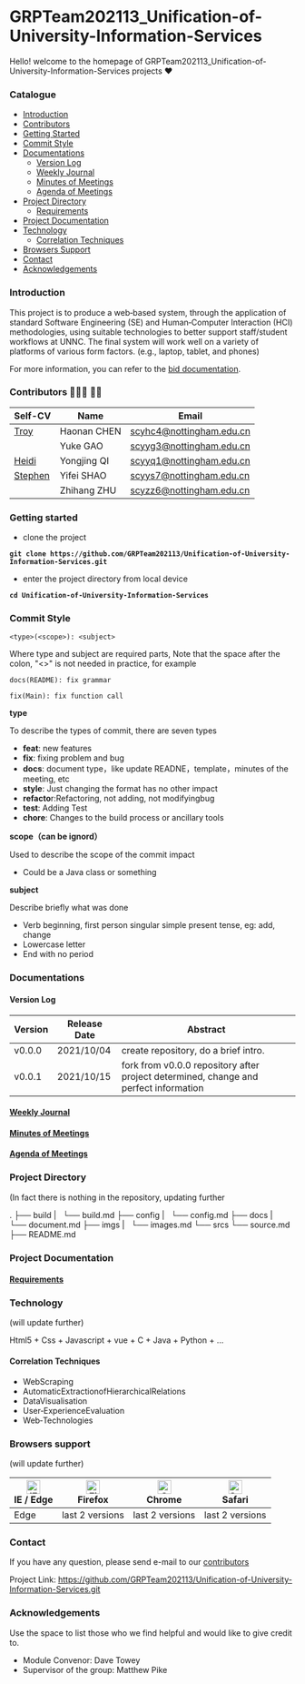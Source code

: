 # GRPTeam202113_Unification-of-University-Information-Services
 Hello!  welcome to the homepage of GRPTeam202113_Unification-of-University-Information-Services projects  ❤

### Catalogue

- [Introduction](#Introduction)
- [Contributors](#Contributors)
- [Getting Started](#GettingStarted)
- [Commit Style](#CommitStyle)
- [Documentations](#Documentations)
  - [Version Log](#VersionLog)
  - [Weekly Journal](#Journal)
  - [Minutes of Meetings](#MinutesOfMeetings)
  - [Agenda of Meetings](#meetingAgenda)
- [Project Directory](#ProjectDirectory)
  - [Requirements](#Requirements)
- [Project Documentation](#ProjectDocumentation)
- [Technology](#Technology)
  - [Correlation Techniques](#CorrelationTechniques)
- [Browsers Support](#BrowsersSupport)
- [Contact](#Contact)
- [Acknowledgements](#Acknowledgements)



### <span id = "Introduction">Introduction</span>

This project is to produce a web‐based system, through the application of standard Software Engineering (SE) and Human‐Computer Interaction (HCI) methodologies,  using suitable technologies to better support staff/student workflows at UNNC. The final system will work well on a variety of platforms of various form factors. (e.g., laptop, tablet, and phones)

For more information, you can refer to the [bid documentation](docs/bid/GRP_G13_bid3_14(Modified).pdf). 



### <span id = "Contributors">Contributors</span> 👦👦👦 🧒🧒

| Self-CV                                         | Name        | Email                    |
| ----------------------------------------------- | ----------- | ------------------------ |
| [Troy](docs/selfCV/PersonalCV_HaonanCHEN.pdf)   | Haonan CHEN | scyhc4@nottingham.edu.cn |
|                                                 | Yuke GAO    | scyyg3@nottingham.edu.cn |
| [Heidi](docs/selfCV/PersonalCV_YongjingQi.pdf)  | Yongjing QI | scyyq1@nottingham.edu.cn |
| [Stephen](docs/selfCV/PersonalCV_YifeiShao.pdf) | Yifei SHAO  | scyys7@nottingham.edu.cn |
|                                                 | Zhihang ZHU | scyzz6@nottingham.edu.cn |



### <span id = "GettingStarted">Getting started</span>

- clone the project 

<b>`git clone https://github.com/GRPTeam202113/Unification-of-University-Information-Services.git`</b>

- enter the project directory from local device

<B>`cd Unification-of-University-Information-Services`</B>



### <span id = "CommitStyle">Commit Style</span>

`<type>(<scope>): <subject>`

Where type and subject are required parts, Note that the space after the colon, "<>" is not needed in practice, for example

`docs(README): fix grammar`

`fix(Main): fix function call`

<B>type</B>

To describe the types of commit, there are seven types

- **feat**: new features
- **fix**: fixing problem and bug
- **docs**: document type，like update READNE，template，minutes of the meeting, etc
- **style**: Just changing the format has no other impact
- **refacto**r:Refactoring, not adding, not modifyingbug
- **test**: Adding Test
- **chore**: Changes to the build process or ancillary tools

<B>scope（can be ignord）</B>

Used to describe the scope of the commit impact

-  Could be a Java class or something

**subject**

Describe briefly what was done

- Verb beginning, first person singular simple present tense, eg: add, change
- Lowercase letter
- End with no period



### <span id = "Documentations">Documentations</span>

#### <span id = "VersionLog">Version Log</span>

| Version | Release Date | Abstract                                                     |
| ------- | ------------ | ------------------------------------------------------------ |
| v0.0.0  | 2021/10/04   | create repository, do a brief intro.                         |
| v0.0.1  | 2021/10/15   | fork from v0.0.0 repository after project determined, change and perfect information |

#### <span id = "Journal">[Weekly Journal](docs/Journal/Journal.md)</span>

#### <span id = "MinutesOfMeetings">[Minutes of Meetings](docs/minutesOfMeeting/minutesOfMeeting.md)</span>

#### <span id = "meetingAgenda">[Agenda of Meetings](docs/meetingAgenda/meetingAgenda.md)</span>

### <span id = "ProjectDirectory">Project Directory </span>

(In fact there is nothing in the repository, updating further

.
├── build
 |   └── build.md
├── config
 |   └── config.md
├── docs
 |   └── document.md
├── imgs
 |   └── images.md
└── srcs
    └── source.md
├── README.md



### <span id = "Project Documentation">Project Documentation </span>

#### <span id = "Requirements">[Requirements](docs/ProjectDocumentation/Requirements/Requirements.md) </span>

### <span id = "Technology">Technology </span>

(will update further)

Html5 + Css + Javascript + vue + C + Java + Python + ...

#### <span id = "CorrelationTechniques">Correlation Techniques</span>

- WebScraping
- AutomaticExtractionofHierarchicalRelations
- DataVisualisation
- User‐ExperienceEvaluation
- Web‐Technologies

### <span id = "BrowsersSupport">Browsers support </span>

(will update further)

| [<img src="https://raw.githubusercontent.com/alrra/browser-logos/master/src/edge/edge_48x48.png" alt="IE / Edge" width="24px" height="24px" />](http://godban.github.io/browsers-support-badges/)<br/>IE / Edge | [<img src="https://raw.githubusercontent.com/alrra/browser-logos/master/src/firefox/firefox_48x48.png" alt="Firefox" width="24px" height="24px" />](http://godban.github.io/browsers-support-badges/)<br/>Firefox | [<img src="https://raw.githubusercontent.com/alrra/browser-logos/master/src/chrome/chrome_48x48.png" alt="Chrome" width="24px" height="24px" />](http://godban.github.io/browsers-support-badges/)<br/>Chrome | [<img src="https://raw.githubusercontent.com/alrra/browser-logos/master/src/safari/safari_48x48.png" alt="Safari" width="24px" height="24px" />](http://godban.github.io/browsers-support-badges/)<br/>Safari |
| ------------------------------------------------------------ | ------------------------------------------------------------ | ------------------------------------------------------------ | ------------------------------------------------------------ |
| Edge                                                         | last 2 versions                                              | last 2 versions                                              | last 2 versions                                              |



### <span id = "Contact">Contact</span>

If you have any question, please send e-mail to our  [contributors](#Contributors)

Project Link: https://github.com/GRPTeam202113/Unification-of-University-Information-Services.git

### <span id = "Acknowledgements">Acknowledgements</span>

Use the space to list those who we find helpful and would like to give credit to.

* Module Convenor: Dave Towey
* Supervisor of the group: Matthew Pike 

